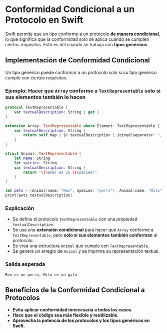 # Conformidad Condicional a un Protocolo en Swift

Swift permite que un tipo conforme a un protocolo **de manera condicional**, lo que significa que la conformidad solo se aplica cuando se cumplen ciertos requisitos. Esto es útil cuando se trabaja con **tipos genéricos**.

## Implementación de Conformidad Condicional

Un tipo genérico puede conformar a un protocolo solo si su tipo genérico cumple con ciertos requisitos.

### Ejemplo: Hacer que `Array` conforme a `TextRepresentable` solo si sus elementos también lo hacen

```swift
protocol TextRepresentable {
    var textualDescription: String { get }
}

extension Array: TextRepresentable where Element: TextRepresentable {
    var textualDescription: String {
        return self.map { $0.textualDescription }.joined(separator: ", ")
    }
}

struct Animal: TextRepresentable {
    let name: String
    let species: String
    var textualDescription: String {
        return "\(name) es un \(species)"
    }
}

let pets = [Animal(name: "Rex", species: "perro"), Animal(name: "Milo", species: "gato")]
print(pets.textualDescription)
```

### Explicación
- Se define el protocolo `TextRepresentable` con una propiedad `textualDescription`.
- Se usa una **extensión condicional** para hacer que `Array` conforme a `TextRepresentable`, pero **solo si sus elementos también conforman** al protocolo.
- Se crea una estructura `Animal` que cumple con `TextRepresentable`.
- Se genera un arreglo de `Animal` y se imprime su representación textual.

### Salida esperada
```
Rex es un perro, Milo es un gato
```

## Beneficios de la Conformidad Condicional a Protocolos
- **Evita aplicar conformidad innecesaria a todos los casos**.
- **Hace que el código sea más flexible y reutilizable**.
- **Aprovecha la potencia de los protocolos y los tipos genéricos en Swift**.

